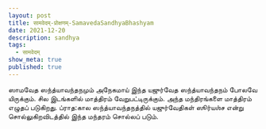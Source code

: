 ```yaml
---
layout: post
title: सामवेदम्-प्रोक्षणम्-SamavedaSandhyaBhashyam
date: 2021-12-20
description: sandhya
tags:
  - सामवेदम्
show_meta: true
published: true
---
```



ஸாமவேத ஸந்த்யாவந்தநமும் அநேகமாய் இந்த யஜுர்வேத ஸந்த்யாவந்தநம் போலவே யிருக்கும். சில இடங்களில் மாத்திரம் வேறுபட்டிருக்கும். அந்த மந்திரங்களை மாத்திரம் எழுதப் படுகிறது. 
ப்ராத:கால ஸந்த்யாவந்தநத்தில் யஜுர்வேதிகள் ஸூர்யஶ்ச என்று சொல்லுகிறவிடத்தில் இந்த மந்தரம் சொல்லப் படும். 
